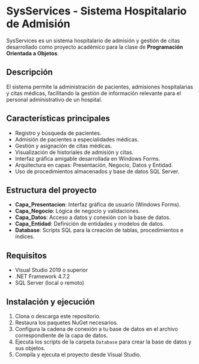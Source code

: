 # SysServices - Sistema Hospitalario de Admisión

SysServices es un sistema hospitalario de admisión y gestión de citas desarrollado como proyecto académico para la clase de **Programación Orientada a Objetos**.

## Descripción

El sistema permite la administración de pacientes, admisiones hospitalarias y citas médicas, facilitando la gestión de información relevante para el personal administrativo de un hospital.

## Características principales

- Registro y búsqueda de pacientes.
- Admisión de pacientes a especialidades médicas.
- Gestión y asignación de citas médicas.
- Visualización de historiales de admisión y citas.
- Interfaz gráfica amigable desarrollada en Windows Forms.
- Arquitectura en capas: Presentación, Negocio, Datos y Entidad.
- Uso de procedimientos almacenados y base de datos SQL Server.

## Estructura del proyecto

- **Capa_Presentacion**: Interfaz gráfica de usuario (Windows Forms).
- **Capa_Negocio**: Lógica de negocio y validaciones.
- **Capa_Datos**: Acceso a datos y conexión con la base de datos.
- **Capa_Entidad**: Definición de entidades y modelos de datos.
- **Database**: Scripts SQL para la creación de tablas, procedimientos e índices.

## Requisitos

- Visual Studio 2019 o superior
- .NET Framework 4.7.2
- SQL Server (local o remoto)

## Instalación y ejecución

1. Clona o descarga este repositorio.
2. Restaura los paquetes NuGet necesarios.
3. Configura la cadena de conexión a tu base de datos en el archivo correspondiente de la capa de datos.
4. Ejecuta los scripts de la carpeta `Database` para crear la base de datos y sus objetos.
5. Compila y ejecuta el proyecto desde Visual Studio.

